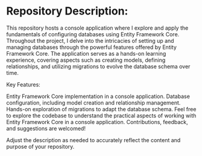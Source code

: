# Repository Description:

This repository hosts a console application where I explore and apply the fundamentals of configuring databases using Entity Framework Core. Throughout the project, I delve into the intricacies of setting up and managing databases through the powerful features offered by Entity Framework Core. The application serves as a hands-on learning experience, covering aspects such as creating models, defining relationships, and utilizing migrations to evolve the database schema over time.

Key Features:

Entity Framework Core implementation in a console application.
Database configuration, including model creation and relationship management.
Hands-on exploration of migrations to adapt the database schema.
Feel free to explore the codebase to understand the practical aspects of working with Entity Framework Core in a console application. Contributions, feedback, and suggestions are welcomed!

Adjust the description as needed to accurately reflect the content and purpose of your repository.